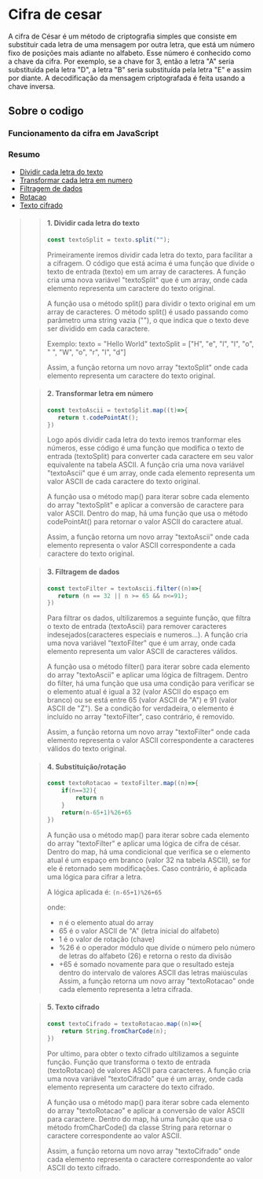 
# Cifra de cesar

A cifra de César é um método de criptografia simples que consiste em substituir cada letra de uma mensagem por outra letra, que está um número fixo de posições mais adiante no alfabeto. Esse número é conhecido como a chave da cifra. Por exemplo, se a chave for 3, então a letra "A" seria substituída pela letra "D", a letra "B" seria substituída pela letra "E" e assim por diante. A decodificação da mensagem criptografada é feita usando a chave inversa.

## Sobre o codigo

### Funcionamento da cifra em JavaScript

### Resumo

- [Dividir cada letra do texto](#dividir)
- [Transformar cada letra em numero](#transformar)
- [Filtragem de dados](#filtagrem)
- [Rotacao](#rotacao)
- [Texto cifrado](#textoCifrado)

>>#### 1. <a id="dividir"></a>Dividir cada letra do texto
>>
>>```js
>>const textoSplit = texto.split("");
>>```
>>
>>Primeiramente iremos dividir cada letra do texto, para facilitar a a cifragem. O código que está acima é uma função que divide o texto de entrada (texto) em um array de caracteres. A função cria uma nova variável "textoSplit" que é um array, onde cada elemento representa um caractere do texto original.
>>
>>A função usa o método split() para dividir o texto original em um array de caracteres. O método split() é usado passando como parâmetro uma string vazia (""), o que indica que o texto deve ser dividido em cada caractere.
>>
>>Exemplo:
>>texto = "Hello World"
>>textoSplit = ["H", "e", "l", "l", "o", " ", "W", "o", "r", "l", "d"]
>>
>>Assim, a função retorna um novo array "textoSplit" onde cada elemento representa um caractere do texto original.
>
>>#### 2. <a id="transformar"></a>Transformar letra em número
>>
>>```js
>>const textoAscii = textoSplit.map((t)=>{ 
>>    return t.codePointAt();
>>})
>>```
>>
>>Logo após dividir cada letra do texto iremos tranformar eles números, esse código é uma função que modifica o texto de entrada (textoSplit) para converter cada caractere em seu valor equivalente na tabela ASCII. A função cria uma nova variável "textoAscii" que é um array, onde cada elemento representa um valor ASCII de cada caractere do texto original.
>>
>>A função usa o método map() para iterar sobre cada elemento do array "textoSplit" e aplicar a conversão de caractere para valor ASCII. Dentro do map, há uma função que usa o método codePointAt() para retornar o valor ASCII do caractere atual.
>>
>>Assim, a função retorna um novo array "textoAscii" onde cada elemento representa o valor ASCII correspondente a cada caractere do texto original.
>
>>#### 3. <a id="filtagrem"></a>Filtragem de dados
>>
>>```js
>>const textoFilter = textoAscii.filter((n)=>{
>>    return (n == 32 || n >= 65 && n<=91);
>>})
>>```
>>
>>Para filtrar os dados, ultilizaremos a seguinte função, que filtra o texto de entrada (textoAscii) para remover caracteres indesejados(caracteres especiais e numeros...). A função cria uma nova variável "textoFilter" que é um array, onde cada elemento representa um valor ASCII de caracteres válidos.
>>
>>A função usa o método filter() para iterar sobre cada elemento do array "textoAscii" e aplicar uma lógica de filtragem. Dentro do filter, há uma função que usa uma condição para verificar se o elemento atual é igual a 32 (valor ASCII do espaço em branco) ou se está entre 65 (valor ASCII de "A") e 91 (valor ASCII de "Z"). Se a condição for verdadeira, o elemento é incluído no array "textoFilter", caso contrário, é removido.
>>
>>Assim, a função retorna um novo array "textoFilter" onde cada elemento representa o valor ASCII correspondente a caracteres válidos do texto original.
>>
>
>> #### 4. <a id="rotacao"></a>Substituição/rotação
>>
>> ```js
>> const textoRotacao = textoFilter.map((n)=>{
>>     if(n==32){
>>         return n
>>     }
>>     return(n-65+1)%26+65
>> })
>> ```
>>
>> A função usa o método map() para iterar sobre cada elemento do array "textoFilter" e aplicar uma lógica de cifra de césar. Dentro do map, há uma condicional que verifica se o elemento atual é um espaço em branco (valor 32 na tabela ASCII), se for ele é retornado sem modificações. Caso contrário, é aplicada uma lógica para cifrar a letra.</p>
>>
>> A lógica aplicada é: ``(n-65+1)%26+65``
>>
>> onde:
>>
>> - n é o elemento atual do array
>> - 65 é o valor ASCII de "A" (letra inicial do alfabeto)
>> - 1 é o valor de rotação (chave)
>> - %26 é o operador módulo que divide o número pelo número de letras do alfabeto (26) e retorna o resto da divisão
>> - +65 é somado novamente para que o resultado esteja dentro do intervalo de valores ASCII das letras maiúsculas
>> Assim, a função retorna um novo array "textoRotacao" onde cada elemento representa a letra cifrada.
>>
>
>> #### 5. <a id="textoCifrado"></a>Texto cifrado
>>
>> ```js
>> const textoCifrado = textoRotacao.map((n)=>{
>>     return String.fromCharCode(n);
>> })
>> ```
>>
>> Por ultimo, para obter o texto cifrado ultilizamos a seguinte função. Função que transforma o texto de entrada (textoRotacao) de valores ASCII para caracteres. A função cria uma nova variável "textoCifrado" que é um array, onde cada elemento representa um caractere do texto cifrado.
>>
>> A função usa o método map() para iterar sobre cada elemento do array "textoRotacao" e aplicar a conversão de valor ASCII para caractere. Dentro do map, há uma função que usa o método fromCharCode() da classe String para retornar o caractere correspondente ao valor ASCII.
>>
>> Assim, a função retorna um novo array "textoCifrado" onde cada elemento representa o caractere correspondente ao valor ASCII do texto cifrado.
